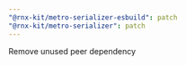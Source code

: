```yaml
---
"@rnx-kit/metro-serializer-esbuild": patch
"@rnx-kit/metro-serializer": patch
---
```


Remove unused peer dependency
